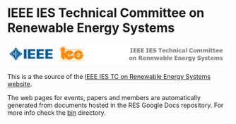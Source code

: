 IEEE IES Technical Committee on Renewable Energy Systems
===============

![logo](images/banner.png)

This is a the source of the [IEEE IES TC on Renewable Energy Systems website](https://RES.ieee-ies.org).

The web pages for events, papers and members are automatically generated from documents hosted in the RES Google Docs repository. For more info check the [bin](bin/README.md) directory.
